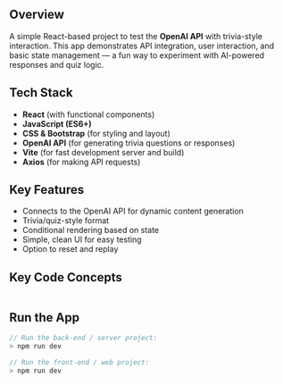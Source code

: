 ## Overview
A simple React-based project to test the **OpenAI API** with trivia-style interaction.
This app demonstrates API integration, user interaction, and basic state management — a fun way to experiment with AI-powered responses and quiz logic.

## Tech Stack
- **React** (with functional components)
- **JavaScript (ES6+)**
- **CSS & Bootstrap** (for styling and layout)
- **OpenAI API** (for generating trivia questions or responses)
- **Vite** (for fast development server and build)
- **Axios** (for making API requests)

## Key Features
- Connects to the OpenAI API for dynamic content generation
- Trivia/quiz-style format
- Conditional rendering based on state
- Simple, clean UI for easy testing
- Option to reset and replay

## Key Code Concepts
```jsx
```

## Run the App
```jsx
// Run the back-end / server project:
> npm run dev

// Run the front-end / web project:
> npm run dev
```